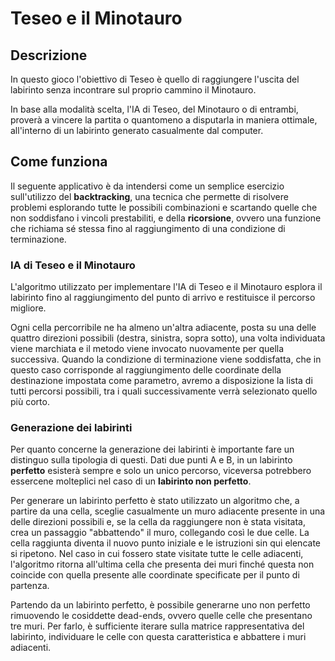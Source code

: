 # Teseo e il Minotauro

## Descrizione
In questo gioco l'obiettivo di Teseo è quello di raggiungere l'uscita del labirinto senza incontrare sul proprio cammino il Minotauro.

In base alla modalità scelta, l'IA di Teseo, del Minotauro o di entrambi, proverà a vincere la partita o quantomeno a disputarla in maniera ottimale, all'interno di un labirinto generato casualmente dal computer.

## Come funziona
Il seguente applicativo è da intendersi come un semplice esercizio sull'utilizzo del **backtracking**, una tecnica che permette di risolvere problemi esplorando tutte le possibili combinazioni e scartando quelle che non soddisfano i vincoli prestabiliti, e della **ricorsione**, ovvero una funzione che richiama sé stessa fino al raggiungimento di una condizione di terminazione.

### IA di Teseo e il Minotauro
L'algoritmo utilizzato per implementare l'IA di Teseo e il Minotauro esplora il labirinto fino al raggiungimento del punto di arrivo e restituisce il percorso migliore.

Ogni cella percorribile ne ha almeno un'altra adiacente, posta su una delle quattro direzioni possibili (destra, sinistra, sopra sotto), una volta individuata viene marchiata e il metodo viene invocato nuovamente per quella successiva. 
Quando la condizione di terminazione viene soddisfatta, che in questo caso corrisponde al raggiungimento delle coordinate della destinazione impostata come parametro, avremo a disposizione la lista di tutti percorsi possibili, tra i quali successivamente verrà selezionato quello più corto.

### Generazione dei labirinti
Per quanto concerne la generazione dei labirinti è importante fare un distinguo sulla tipologia di questi.
Dati due punti A e B, in un labirinto **perfetto** esisterà sempre e solo un unico percorso, viceversa potrebbero essercene molteplici nel caso di un **labirinto non perfetto**.

Per generare un labirinto perfetto è stato utilizzato un algoritmo che, a partire da una cella, sceglie casualmente un muro adiacente presente in una delle direzioni possibili e, se la cella da raggiungere non è stata visitata, crea un passaggio "abbattendo" il muro, collegando così le due celle.
La cella raggiunta diventa il nuovo punto iniziale e le istruzioni sin qui elencate si ripetono.
Nel caso in cui fossero state visitate tutte le celle adiacenti, l'algoritmo ritorna all'ultima cella che presenta dei muri finché questa non coincide con quella presente alle coordinate specificate per il punto di partenza.

Partendo da un labirinto perfetto, è possibile generarne uno non perfetto rimuovendo le cosiddette dead-ends, ovvero quelle celle che presentano tre muri.
Per farlo, è sufficiente iterare sulla matrice rappresentativa del labirinto, individuare le celle con questa caratteristica e abbattere i muri adiacenti.

